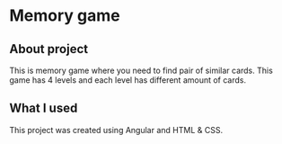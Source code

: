 # Memory game

## About project
This is memory game where you need to find pair of similar cards. This game has 4 levels and each level has different amount of cards.

## What I used
This project was created using Angular and HTML & CSS.
